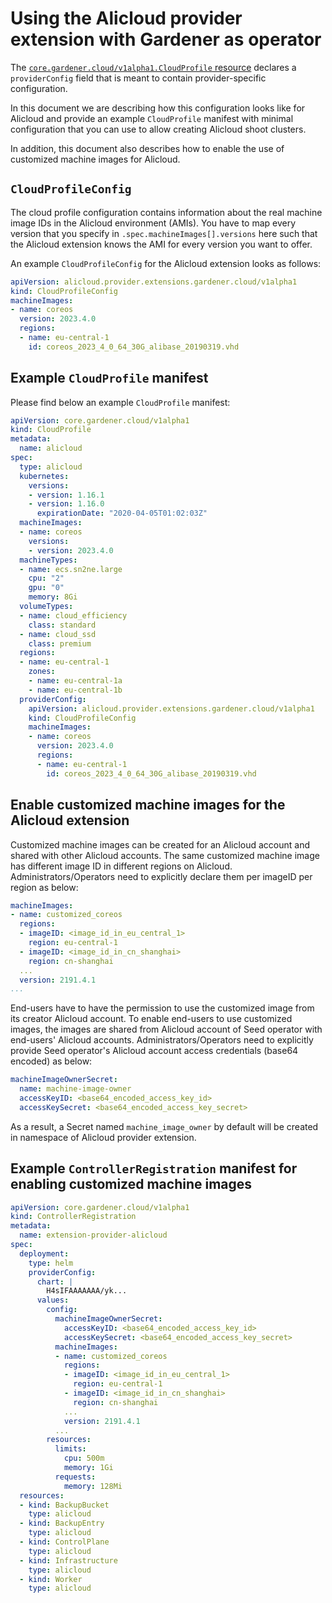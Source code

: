 # Using the Alicloud provider extension with Gardener as operator

The [`core.gardener.cloud/v1alpha1.CloudProfile` resource](https://github.com/gardener/gardener/blob/master/example/30-cloudprofile.yaml) declares a `providerConfig` field that is meant to contain provider-specific configuration.

In this document we are describing how this configuration looks like for Alicloud and provide an example `CloudProfile` manifest with minimal configuration that you can use to allow creating Alicloud shoot clusters.

In addition, this document also describes how to enable the use of customized machine images for Alicloud.

## `CloudProfileConfig`

The cloud profile configuration contains information about the real machine image IDs in the Alicloud environment (AMIs).
You have to map every version that you specify in `.spec.machineImages[].versions` here such that the Alicloud extension knows the AMI for every version you want to offer.

An example `CloudProfileConfig` for the Alicloud extension looks as follows:

```yaml
apiVersion: alicloud.provider.extensions.gardener.cloud/v1alpha1
kind: CloudProfileConfig
machineImages:
- name: coreos
  version: 2023.4.0
  regions:
  - name: eu-central-1
    id: coreos_2023_4_0_64_30G_alibase_20190319.vhd
```

## Example `CloudProfile` manifest

Please find below an example `CloudProfile` manifest:

```yaml
apiVersion: core.gardener.cloud/v1alpha1
kind: CloudProfile
metadata:
  name: alicloud
spec:
  type: alicloud
  kubernetes:
    versions:
    - version: 1.16.1
    - version: 1.16.0
      expirationDate: "2020-04-05T01:02:03Z"
  machineImages:
  - name: coreos
    versions:
    - version: 2023.4.0
  machineTypes:
  - name: ecs.sn2ne.large
    cpu: "2"
    gpu: "0"
    memory: 8Gi
  volumeTypes:
  - name: cloud_efficiency
    class: standard
  - name: cloud_ssd
    class: premium
  regions:
  - name: eu-central-1
    zones:
    - name: eu-central-1a
    - name: eu-central-1b
  providerConfig:
    apiVersion: alicloud.provider.extensions.gardener.cloud/v1alpha1
    kind: CloudProfileConfig
    machineImages:
    - name: coreos
      version: 2023.4.0
      regions:
      - name: eu-central-1
        id: coreos_2023_4_0_64_30G_alibase_20190319.vhd
```

## Enable customized machine images for the Alicloud extension

Customized machine images can be created for an Alicloud account and shared with other Alicloud accounts. The same customized machine image has different image ID in different regions on Alicloud. Administrators/Operators need to explicitly declare them per imageID per region as below:

```yaml
machineImages:
- name: customized_coreos
  regions:
  - imageID: <image_id_in_eu_central_1>
    region: eu-central-1
  - imageID: <image_id_in_cn_shanghai>
    region: cn-shanghai
  ...
  version: 2191.4.1
...
```

End-users have to have the permission to use the customized image from its creator Alicloud account. To enable end-users to use customized images, the images are shared from Alicloud account of Seed operator with end-users' Alicloud accounts. Administrators/Operators need to explicitly provide Seed operator's Alicloud account access credentials (base64 encoded) as below:

```yaml
machineImageOwnerSecret:
  name: machine-image-owner
  accessKeyID: <base64_encoded_access_key_id>
  accessKeySecret: <base64_encoded_access_key_secret>
```

As a result, a Secret named `machine_image_owner` by default will be created in namespace of Alicloud provider extension.

## Example `ControllerRegistration` manifest for enabling customized machine images

```yaml
apiVersion: core.gardener.cloud/v1alpha1
kind: ControllerRegistration
metadata:
  name: extension-provider-alicloud
spec:
  deployment:
    type: helm
    providerConfig:
      chart: |
        H4sIFAAAAAAA/yk...
      values:
        config:
          machineImageOwnerSecret:
            accessKeyID: <base64_encoded_access_key_id>
            accessKeySecret: <base64_encoded_access_key_secret>
          machineImages:
          - name: customized_coreos
            regions:
            - imageID: <image_id_in_eu_central_1>
              region: eu-central-1
            - imageID: <image_id_in_cn_shanghai>
              region: cn-shanghai
            ...
            version: 2191.4.1
          ...
        resources:
          limits:
            cpu: 500m
            memory: 1Gi
          requests:
            memory: 128Mi
  resources:
  - kind: BackupBucket
    type: alicloud
  - kind: BackupEntry
    type: alicloud
  - kind: ControlPlane
    type: alicloud
  - kind: Infrastructure
    type: alicloud
  - kind: Worker
    type: alicloud
```
